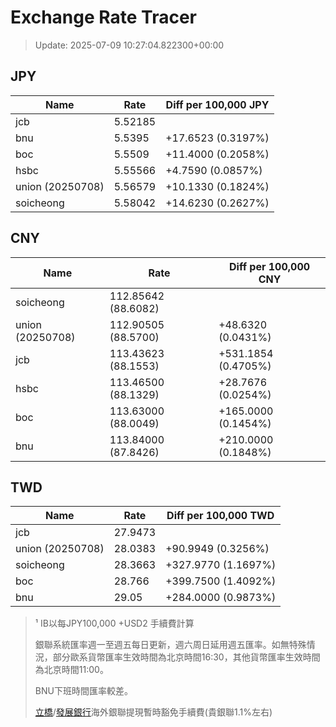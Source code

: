 # Exchange Rate Tracer

> Update: 2025-07-09 10:27:04.822300+00:00

## JPY

| Name             |    Rate | Diff per 100,000 JPY   |
|------------------|---------|------------------------|
| jcb              | 5.52185 |                        |
| bnu              | 5.5395  | +17.6523 (0.3197%)     |
| boc              | 5.5509  | +11.4000 (0.2058%)     |
| hsbc             | 5.55566 | +4.7590 (0.0857%)      |
| union (20250708) | 5.56579 | +10.1330 (0.1824%)     |
| soicheong        | 5.58042 | +14.6230 (0.2627%)     |

## CNY

| Name             | Rate                | Diff per 100,000 CNY   |
|------------------|---------------------|------------------------|
| soicheong        | 112.85642	(88.6082) |                        |
| union (20250708) | 112.90505	(88.5700) | +48.6320 (0.0431%)     |
| jcb              | 113.43623	(88.1553) | +531.1854 (0.4705%)    |
| hsbc             | 113.46500	(88.1329) | +28.7676 (0.0254%)     |
| boc              | 113.63000	(88.0049) | +165.0000 (0.1454%)    |
| bnu              | 113.84000	(87.8426) | +210.0000 (0.1848%)    |

## TWD

| Name             |    Rate | Diff per 100,000 TWD   |
|------------------|---------|------------------------|
| jcb              | 27.9473 |                        |
| union (20250708) | 28.0383 | +90.9949 (0.3256%)     |
| soicheong        | 28.3663 | +327.9770 (1.1697%)    |
| boc              | 28.766  | +399.7500 (1.4092%)    |
| bnu              | 29.05   | +284.0000 (0.9873%)    |


> ¹ IB以每JPY100,000 +USD2 手續費計算
>
> 銀聯系統匯率週一至週五每日更新，週六周日延用週五匯率。如無特殊情況，部分歐系貨幣匯率生效時間為北京時間16:30，其他貨幣匯率生效時間為北京時間11:00。
>
> BNU下班時間匯率較差。
>
> [立橋](https://www.wlbank.com.mo/uploads/ueditor/file/20181211/1544536513900230.pdf)/[發展銀行](https://www.mdb.com.mo/Service_Charges_20230728.pdf)海外銀聯提現暫時豁免手續費(貴銀聯1.1%左右)

